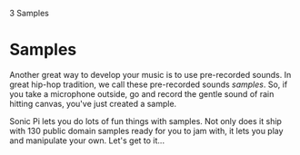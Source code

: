 3 Samples

# Samples

Another great way to develop your music is to use pre-recorded
sounds. In great hip-hop tradition, we call these pre-recorded sounds
*samples*. So, if you take a microphone outside, go and record the gentle
sound of rain hitting canvas, you've just created a sample.

Sonic Pi lets you do lots of fun things with samples. Not only does it
ship with 130 public domain samples ready for you to jam with, it
lets you play and manipulate your own. Let's get to it...
